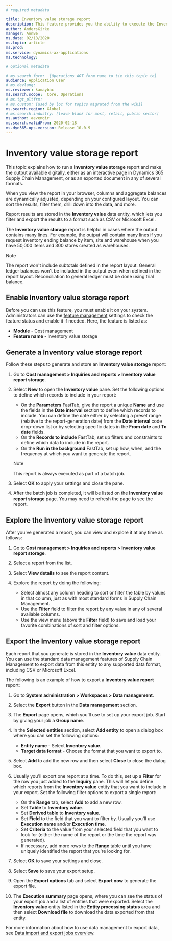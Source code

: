 ```yaml
---
# required metadata

title: Inventory value storage report
description: This feature provides you the ability to execute the Inventory value storage report and make the output available digitally, either as an interactive page in Dynamics 365 Supply Chain Management, or as an exported document in any of several formats.
author: AndersGirke
manager: AnnBe
ms.date: 02/18/2020
ms.topic: article
ms.prod: 
ms.service: dynamics-ax-applications
ms.technology: 

# optional metadata

# ms.search.form:  [Operations AOT form name to tie this topic to]
audience: Application User
# ms.devlang: 
ms.reviewer: kamaybac
ms.search.scope:  Core, Operations
# ms.tgt_pltfrm: 
# ms.custom: [used by loc for topics migrated from the wiki]
ms.search.region: Global
# ms.search.industry: [leave blank for most, retail, public sector]
ms.author: aevengir
ms.search.validFrom: 2020-02-18
ms.dyn365.ops.version: Release 10.0.9
---
```


# Inventory value storage report

This topic explains how to run a **Inventory value storage** report and make the output available digitally, either as an interactive page in Dynamics 365 Supply Chain Management, or as an exported document in any of several formats.

When you view the report in your browser, columns and aggregate balances are dynamically adjusted, depending on your configured layout. You can sort the results, filter them, drill down into the data, and more.

Report results are stored in the **Inventory value** data entity, which lets you filter and export the results to a format such as CSV or Microsoft Excel.

The **Inventory value storage** report is helpful in cases where the output contains many lines. For example, the output will contain many lines if you request inventory ending balance by item, site and warehouse when you have 50,000 items and 300 stores created as warehouses.

> [!NOTE]
> The report won't include subtotals defined in the report layout. General ledger balances won't be included in the output even when defined in the report layout. Reconciliation to general ledger must be done using trial balance.

## Enable Inventory value storage report

Before you can use this feature, you must enable it on your system. Administrators can use the [feature management](../../fin-ops-core/fin-ops/get-started/feature-management/feature-management-overview.md) settings to check the feature status and enable it if needed. Here, the feature is listed as:

- **Module** - Cost management
- **Feature name** - Inventory value storage

## Generate a Inventory value storage report

Follow these steps to generate and store an **Inventory value storage** report:

1. Go to **Cost management > Inquiries and reports > Inventory value report storage**.

1. Select **New** to open the **Inventory value** pane. Set the following options to define which records to include in your report:

    - On the **Parameters** FastTab, give the report a unique **Name** and use the fields in the **Date interval** section to define which records to include. You can define the date either by selecting a preset range (relative to the report-generation date) from the **Date interval** code drop-down list or by selecting specific dates in the **From date** and **To date** fields. <!-- KFM: What is the ID setting for here? What do its values mean? -->
    - On the **Records to include** FastTab, set up filters and constraints to define which data to include in the report.
    - On the **Run in the background** FastTab, set up how, when, and the frequency at which you want to generate the report.
    > [!NOTE]
    > This report is always executed as part of a batch job.

1. Select **OK** to apply your settings and close the pane.

1. After the batch job is completed, it will be listed on the **Inventory value report storage** page. You may need to refresh the page to see the report.

## Explore the Inventory value storage report

After you've generated a report, you can view and explore it at any time as follows:

1. Go to **Cost management > Inquiries and reports  > Inventory value report storage**.

1. Select a report from the list.

1. Select **View details** to see the report content.

1. Explore the report by doing the following:

    - Select almost any column heading to sort or filter the table by values in that column, just as with most standard forms in Supply Chain Management.
    - Use the **Filter** field to filter the report by any value in any of several available columns.
    - Use the view menu (above the **Filter** field) to save and load your favorite combinations of sort and filter options.

## Export the Inventory value storage report

Each report that you generate is stored in the **Inventory value** data entity. You can use the standard data management features of Supply Chain Management to export data from this entity to any supported data format, including CSV or Microsoft Excel.

The following is an example of how to export a **Inventory value report** report:

1. Go to **System administration > Workspaces > Data management**.

1. Select the **Export** button in the **Data management** section.

1. The **Export** page opens, which you'll use to set up your export job. Start by giving your job a **Group name**.

1. In the **Selected entities** section, select **Add entity** to open a dialog box where you can set the following options:

    - **Entity name** - Select **Inventory value**.
    - **Target data format** - Choose the format that you want to export to.

1. Select **Add** to add the new row and then select **Close** to close the dialog box.

1. Usually you'll export one report at a time. To do this, set up a **Filter** for the row you just added to the **Inquiry** pane. This will let you define which reports from the **Inventory value** entity that you want to include in your export. Set the following filter options to export a single report:

    - On the **Range** tab, select **Add** to add a new row.
    - Set **Table** to **Inventory value**.
    - Set **Derived table** to **Inventory value**.
    - Set **Field** to the field that you want to filter by. Usually you'll use **Execution name** and/or **Execution time**.
    - Set **Criteria** to the value from your selected field that you want to look for (either the name of the report or the time the report was generated).
    - If necessary, add more rows to the **Range** table until you have uniquely identified the report that you're looking for.

1. Select **OK** to save your settings and close.

1. Select **Save** to save your export setup.

1. Open the **Export options** tab and select **Export now** to generate the export file.

1. The **Execution summary** page opens, where you can see the status of your export job and a list of entities that were exported. Select the **Inventory value** entity listed in the **Entity processing status** area and then select **Download file** to download the data exported from that entity.

For more information about how to use data management to export data, see [Data import and export jobs overview](../../fin-ops-core/dev-itpro/data-entities/data-import-export-job.md).